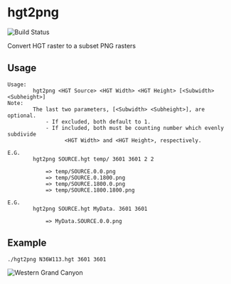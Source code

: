 # hgt2png

![Build Status](https://travis-ci.org/garrettsickles/hgt2png.svg?branch=master)

Convert HGT raster to a subset PNG rasters

## Usage

```
Usage: 
        hgt2png <HGT Source> <HGT Width> <HGT Height> [<Subwidth> <Subheight>]
Note:
        The last two parameters, [<Subwidth> <Subheight>], are optional.
            - If excluded, both default to 1.
            - If included, both must be counting number which evenly subdivide
                  <HGT Width> and <HGT Height>, respectively.

E.G.
        hgt2png SOURCE.hgt temp/ 3601 3601 2 2

            => temp/SOURCE.0.0.png
            => temp/SOURCE.0.1800.png
            => temp/SOURCE.1800.0.png
            => temp/SOURCE.1800.1800.png

E.G.
        hgt2png SOURCE.hgt MyData. 3601 3601

            => MyData.SOURCE.0.0.png

```

## Example
```
./hgt2png N36W113.hgt 3601 3601
```
![Western Grand Canyon](test/N36W113.png)

